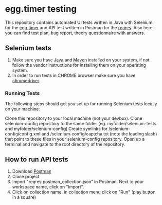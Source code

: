# egg.timer testing

This repository contains automated UI tests written in Java with Selenium for the [egg.timer](https://e.ggtimer.com/) and API test written in Postman for the [reqres](https://reqres.in/). Also here you can find test plan, bug report, theory questionnaire with answers.

## Selenium tests
1. Make sure you have [Java](https://www.java.com/en/) and [Maven](https://maven.apache.org/) installed on your system, if not follow the vendor instructions for installing them on your operating system.
2. In order to run tests in CHROME browser make sure you have [chromedriver](https://chromedriver.chromium.org/).

### Running Tests
The following steps should get you set up for running Selenium tests locally on your machine:

Clone this repository to your local machine (not your devbox).
Clone selenium-config repository to the same folder (eg. myfolder/selenium-tests and myfolder/selenium-config)
Create symlinks for /selenium-config/config.xml and /selenium-config/captcha.txt (note the leading slash) that point to these files in your selenium-config repository.
Open up a terminal and navigate to the root directory of the repository.





## How to run API tests

1. Download [Postman](https://www.postman.com/downloads/)
2. Clone project
3. Import "reqres.postman_collection.json" in Postman. Next to your workspace name, click on "Import".
4. Click on collection name, in collection menu click on "Run" (play button in a square)

